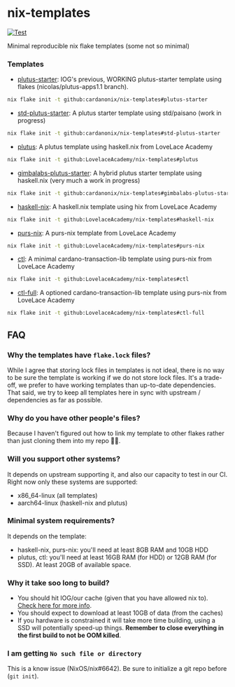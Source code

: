 # nix-templates

[![Test](https://github.com/LovelaceAcademy/nix-templates/actions/workflows/test.yml/badge.svg?branch=main)](https://github.com/LovelaceAcademy/nix-templates/actions/workflows/test.yml?query=branch%3Amain)

Minimal reproducible nix flake templates (some not so minimal)

### Templates
- [plutus-starter](./iog-plutus-starter): IOG's previous, WORKING plutus-starter template using flakes (nicolas/plutus-apps1.1 branch).
```bash
nix flake init -t github:cardanonix/nix-templates#plutus-starter
```
- [std-plutus-starter](./std-plutus): A plutus starter template using std/paisano (work in progress)
```bash
nix flake init -t github:cardanonix/nix-templates#std-plutus-starter
```
- [plutus](./plutus): A plutus template using haskell.nix  from LoveLace Academy
```bash
nix flake init -t github:LovelaceAcademy/nix-templates#plutus
```
- [gimbalabs-plutus-starter](./gimbalabs-plutus-starter): A hybrid plutus starter template using haskell.nix (very much a work in progress)
```bash
nix flake init -t github:cardanonix/nix-templates#gimbalabs-plutus-starter
```
- [haskell-nix](./haskell-nix): A haskell.nix template using hix  from LoveLace Academy
```bash
nix flake init -t github:LovelaceAcademy/nix-templates#haskell-nix
```
- [purs-nix](./purs-nix): A purs-nix template from LoveLace Academy 
```bash
nix flake init -t github:LovelaceAcademy/nix-templates#purs-nix
```
- [ctl](./ctl): A minimal cardano-transaction-lib template using purs-nix from LoveLace Academy
```bash
nix flake init -t github:LovelaceAcademy/nix-templates#ctl 
```
- [ctl-full](./ctl-full): A optioned cardano-transaction-lib template using purs-nix from LoveLace Academy
```bash
nix flake init -t github:LovelaceAcademy/nix-templates#ctl-full 
```
     

## FAQ

### Why the templates have `flake.lock` files?

While I agree that storing lock files in templates is not ideal, there is no way to be sure the template is working if we do not store lock files. It's a trade-off, we prefer to have working templates than up-to-date dependencies. That said, we try to keep all templates here in sync with upstream / dependencies as far as possible.

### Why do you have other people's files?

Because I haven't figured out how to link my template to other flakes rather than just cloning them into my repo 🤙🏽.

### Will you support other systems?

It depends on upstream supporting it, and also our capacity to test in our CI. Right now only these systems are supported:

- x86_64-linux (all templates)
- aarch64-linux (haskell-nix and plutus)

### Minimal system requirements?

It depends on the template:

- haskell-nix, purs-nix: you'll need at least 8GB RAM and 10GB HDD
- plutus, ctl: you'll need at least 16GB RAM (for HDD) or 12GB RAM (for SSD). At least 20GB of available space.

### Why it take soo long to build?

- You should hit IOG/our cache (given that you have allowed nix to). [Check here for more info](https://input-output-hk.github.io/haskell.nix/troubleshooting.html).
- You should expect to download at least 10GB of data (from the caches)
- If you hardware is constrained it will take more time building, using a SSD will potentially speed-up things. **Remember to close everything in the first build to not be OOM killed**.

### I am getting `No such file or directory`

This is a know issue (NixOS/nix#6642). Be sure to initialize a git repo before (`git init`).
